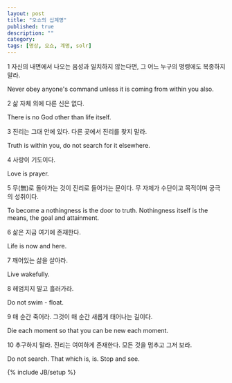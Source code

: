 ```yaml
---
layout: post
title: "오쇼의 십계명"
published: true
description: ""
category: 
tags: [명상, 오쇼, 계명, solr]
---
```


1 자신의 내면에서 나오는 음성과 일치하지 않는다면, 그 어느 누구의 명령에도 복종하지 말라.

Never obey anyone's command unless it is coming from within you also.

2 삶 자체 외에 다른 신은 없다.

There is no God other than life itself. 


3 진리는 그대 안에 있다. 다른 곳에서 진리를 찾지 말라.

Truth is within you, do not search for it elsewhere.

4 사랑이 기도이다.

Love is prayer.

5 무(無)로 돌아가는 것이 진리로 들어가는 문이다. 
무 자체가 수단이고 목적이며 궁극의 성취이다.

To become a nothingness is the door to truth. 
Nothingness itself is the means, the goal and attainment.

6 삶은 지금 여기에 존재한다.

Life is now and here. 

7 깨어있는 삶을 살아라.

Live wakefully.

8 헤엄치지 말고 흘러가라.

Do not swim - float.

9 매 순간 죽어라. 
그것이 매 순간 새롭게 태어나는 길이다.

Die each moment 
so that you can be new each moment. 

10 추구하지 말라. 
진리는 여여하게 존재한다. 
모든 것을 멈추고 그저 보라.

Do not search. 
That which is, is.
Stop and see.

{% include JB/setup %}
